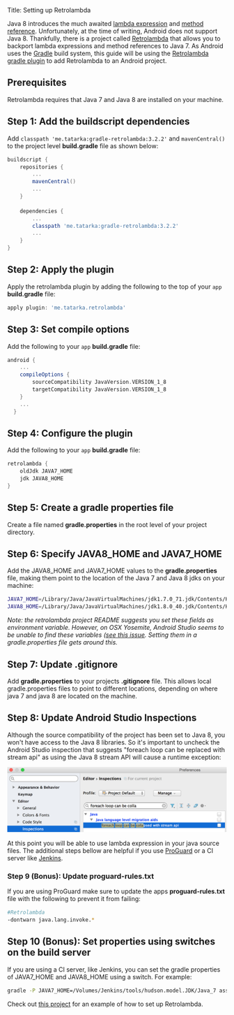 Title: Setting up Retrolambda

Java 8 introduces the much awaited [lambda expression](https://docs.oracle.com/javase/tutorial/java/javaOO/lambdaexpressions.html) and [method reference](https://docs.oracle.com/javase/tutorial/java/javaOO/methodreferences.html). Unfortunately, at the time of writing, Android does not support Java 8. Thankfully, there is a project called [Retrolambda](https://github.com/orfjackal/retrolambda) that allows you to backport lambda expressions and method references to Java 7. As Android uses the [Gradle](https://gradle.org/) build system, this guide will be using the [Retrolambda gradle plugin](https://github.com/evant/gradle-retrolambda) to add Retrolambda to an Android project.

<!--more-->

## Prerequisites
Retrolambda requires that Java 7 and Java 8 are installed on your machine.

## Step 1: Add the buildscript dependencies
Add `classpath 'me.tatarka:gradle-retrolambda:3.2.2'` and `mavenCentral()` to the project level **build.gradle** file as shown below:

```groovy
buildscript {
    repositories {
        ...
        mavenCentral()
        ...
    }

    dependencies {
        ...
        classpath 'me.tatarka:gradle-retrolambda:3.2.2'
        ...
    }
}
```

## Step 2: Apply the plugin
Apply the retrolambda plugin by adding the following to the top of your `app` **build.gradle** file:

```groovy
apply plugin: 'me.tatarka.retrolambda'
```

## Step 3: Set compile options
Add the following to your `app` **build.gradle** file:

```groovy
android {
    ...
    compileOptions {
        sourceCompatibility JavaVersion.VERSION_1_8
        targetCompatibility JavaVersion.VERSION_1_8
    }
    ...
  }
```

## Step 4: Configure the plugin
Add the following to your `app` **build.gradle** file:

```groovy
retrolambda {
    oldJdk JAVA7_HOME
    jdk JAVA8_HOME
}
```

## Step 5: Create a gradle properties file
Create a file named **gradle.properties** in the root level of your project directory.

## Step 6: Specify JAVA8_HOME and JAVA7_HOME
Add the JAVA8_HOME and JAVA7_HOME values to the **gradle.properties** file, making them point
to the location of the Java 7 and Java 8 jdks on your machine:
```bash
JAVA7_HOME=/Library/Java/JavaVirtualMachines/jdk1.7.0_71.jdk/Contents/Home
JAVA8_HOME=/Library/Java/JavaVirtualMachines/jdk1.8.0_40.jdk/Contents/Home
```

*Note: the retrolambda project README suggests you set these fields as environment variable. However, on OSX Yosemite, Android Studio seems to be unable to find these variables ([see this issue](https://github.com/evant/gradle-retrolambda/issues/61). Setting them in a gradle.properties file gets around this.*

## Step 7: Update .gitignore
Add  **gradle.properties** to your projects **.gitignore** file. This allows local gradle.properties files to point to different locations, depending on where java 7 and java 8 are located on the machine.

## Step 8: Update Android Studio Inspections
Although the source compatibility of the project has been set to Java 8, you won't have access to the Java 8 libraries. So it's important to uncheck the Android Studio inspection that suggests "foreach loop can be replaced with stream api" as using the Java 8 stream API will cause a runtime exception:

![Android Studio Inspections](/assets/retrolambda_inspections.jpg)

At this point you will be able to use lambda expression in your java source files. The additional steps bellow are helpful if you use [ProGuard](https://www.guardsquare.com/proguard) or a CI server like [Jenkins](https://jenkins-ci.org/).

### Step 9 (Bonus): Update proguard-rules.txt
If you are using ProGuard make sure to update the apps **proguard-rules.txt** file with the following to prevent it from failing:

```bash
#Retrolambda
-dontwarn java.lang.invoke.*
```

## Step 10 (Bonus): Set properties using switches on the build server
If you are using a CI server, like Jenkins, you can set the gradle properties of JAVA7_HOME and JAVA8_HOME using a switch. For example:

```bash
gradle -P JAVA7_HOME=/Volumes/Jenkins/tools/hudson.model.JDK/Java_7 assembleRelease
```

Check out [this project](https://github.com/andersmurphy/demo-app/commit/1afec87e14f609bd5c7deb6aff8c5a00774be92b) for an example of how to set up Retrolambda.
